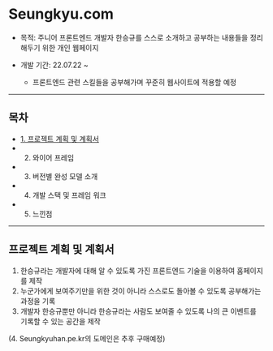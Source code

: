# Seungkyu.com

* 목적: 주니어 프론트엔드 개발자 한승규를 스스로 소개하고 공부하는 내용들을 정리해두기 위한 개인 웹페이지

* 개발 기간: 22.07.22 ~ 
  - 프론트엔드 관련 스킬들을 공부해가며 꾸준히 웹사이트에 적용할 예정

<hr>

## 목차

* [1. 프로젝트 계획 및 계획서](#프로젝트-계획-및-계획서)
* 2. 와이어 프레임
* 3. 버전별 완성 모델 소개
* 4. 개발 스택 및 프레임 워크
* 5. 느낀점

<hr>

## 프로젝트 계획 및 계획서

1. 한승규라는 개발자에 대해 알 수 있도록 가진 프론트엔드 기술을 이용하여 홈페이지를 제작
2. 누군가에게 보여주기만을 위한 것이 아니라 스스로도 돌아볼 수 있도록 공부해가는 과정을 기록
3. 개발자 한승규뿐만 아니라 한승규라는 사람도 보여줄 수 있도록 나의 큰 이벤트를 기록할 수 있는 공간을 제작

(4. Seungkyuhan.pe.kr의 도메인은 추후 구매예정)
